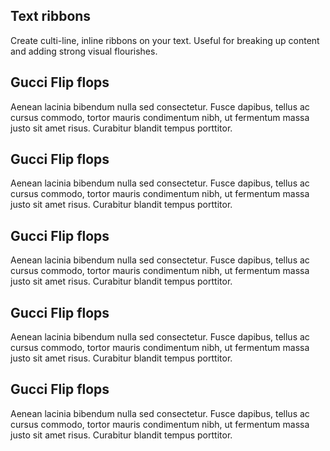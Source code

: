 ## Text ribbons

Create culti-line, inline ribbons on your text. Useful for breaking up content and adding strong visual flourishes.

<h2 class="mt-0">
  <strong class="text-ribbon text-ribbon-primary">
    <span>Gucci Flip flops</span>
  </strong>
</h2>
<p class="mt-4">
  <span class="text-ribbon text-ribbon-primary">
    <span>Aenean lacinia bibendum nulla sed consectetur. Fusce dapibus, tellus ac cursus commodo, tortor mauris condimentum nibh, ut fermentum massa justo sit amet risus. Curabitur blandit tempus porttitor.</span>
  </span>
</p>

<h2 class="mt-5">
  <strong class="text-ribbon text-ribbon-success">
    <span>Gucci Flip flops</span>
  </strong>
</h2>
<p class="mt-4">
  <span class="text-ribbon text-ribbon-success">
    <span>Aenean lacinia bibendum nulla sed consectetur. Fusce dapibus, tellus ac cursus commodo, tortor mauris condimentum nibh, ut fermentum massa justo sit amet risus. Curabitur blandit tempus porttitor.</span>
  </span>
</p>

<h2 class="mt-5">
  <strong class="text-ribbon text-ribbon-info">
    <span>Gucci Flip flops</span>
  </strong>
</h2>
<p class="mt-4">
  <span class="text-ribbon text-ribbon-info">
    <span>Aenean lacinia bibendum nulla sed consectetur. Fusce dapibus, tellus ac cursus commodo, tortor mauris condimentum nibh, ut fermentum massa justo sit amet risus. Curabitur blandit tempus porttitor.</span>
  </span>
</p>

<h2 class="mt-5">
  <strong class="text-ribbon text-ribbon-warning">
    <span>Gucci Flip flops</span>
  </strong>
</h2>
<p class="mt-4">
  <span class="text-ribbon text-ribbon-warning">
    <span>Aenean lacinia bibendum nulla sed consectetur. Fusce dapibus, tellus ac cursus commodo, tortor mauris condimentum nibh, ut fermentum massa justo sit amet risus. Curabitur blandit tempus porttitor.</span>
  </span>
</p>

<h2 class="mt-5">
  <strong class="text-ribbon text-ribbon-danger">
    <span>Gucci Flip flops</span>
  </strong>
</h2>
<p class="mt-4">
  <span class="text-ribbon text-ribbon-danger">
    <span>Aenean lacinia bibendum nulla sed consectetur. Fusce dapibus, tellus ac cursus commodo, tortor mauris condimentum nibh, ut fermentum massa justo sit amet risus. Curabitur blandit tempus porttitor.</span>
  </span>
</p>

